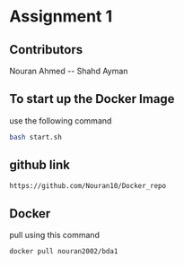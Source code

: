 # Assignment 1

## Contributors
Nouran Ahmed --
Shahd Ayman

## To start up the Docker Image
use the following command
```bash
bash start.sh
```
## github link
```bash
https://github.com/Nouran10/Docker_repo
```

## Docker
pull using this command
```bash
docker pull nouran2002/bda1
```